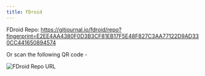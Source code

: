 ```yaml
---
title: FDroid
---
```


FDroid Repo: https://gitjournal.io/fdroid/repo?fingerprint=E2EE4AA4380F0D3B3CF81EB17F5E48F827C3AA77122D9AD330CC441650894574


Or scan the following QR code -

![FDroid Repo URL](/images/fdroid-repo.png)